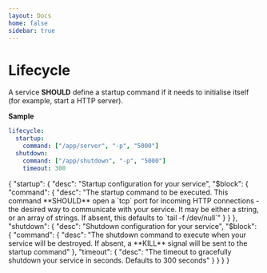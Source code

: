 ```yaml
---
layout: Docs
home: false
sidebar: true
---
```

# Lifecycle

A service **SHOULD** define a startup command if it needs to initialise itself (for example, start a HTTP server).

**Sample**
```yaml
lifecycle:
  startup:
    command: ["/app/server", "-p", "5000"]
  shutdown:
    command: ["/app/shutdown", "-p", "5000"]
    timeout: 300
```

<json-table>
<p>
{
  "startup": {
    "desc": "Startup configuration for your service",
    "$block": {
      "command": {
        "desc": "The startup command to be executed. This command **SHOULD** open a `tcp` port for incoming HTTP connections - the desired way to communicate with your service. It may be either a string, or an array of strings. If absent, this defaults to `tail -f /dev/null`"
      }
    }
  },
  "shutdown": {
    "desc": "Shutdown configuration for your service",
    "$block": {
      "command": {
        "desc": "The shutdown command to execute when your service will be destroyed. If absent, a **KILL** signal will be sent to the startup command"
      },
      "timeout": {
        "desc": "The timeout to gracefully shutdown your service in seconds. Defaults to 300 seconds"
      }
    }
  }
}
</p>
</json-table>